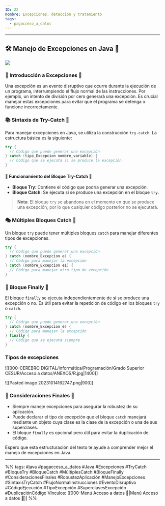 ```yaml
---
ID: 22
nombre: Excepciones, detección y tratamiento
tags:
  - pagacceso_a_datos
---
```

___
## 🛠️ Manejo de Excepciones en Java 🚨
[![](https://mermaid.ink/img/pako:eNp1Uztv2zAQ_isEpwRwDcnvaEtsB3ABA0UeS-HlQtLJpRSpUlRgxzDQsYORDlkKd3C6dSkKNEvR1T-o_gmlZEuujXQRdHffd9-9OKFMc0EDGqLiIUQDRYjR2h4crBZfnv78-kT6oMStJlyQ7oiJiKFWIiZCkddwB2S1mH87PExZhDjKww_SU9ZonjCGy2dFYIe1WswWGzAhHTFEhWvYNruzckAvjLSxoBiCA8iXKymkH-fkHJWFEcYp5MKMX7XBshsn-vi5EO3G1iTMJgbIyfJrjAzyyInU75OMt-fJshQys4_kNFGpNoQolNVZaVtyITp7KkSPr0Bxrfahebi9fOZ4rckbHVthUJvtOL-T_vK3tBhJN701Mya5wsPPQmE7mg4OhXF1OdwFRjr-37hcH5tKTlGBlOPdkru3giXr3fQUF5FQPO1WFPE7tGDImYvY7Q43nRQi8w-krVWMXBjYnECmtn8KZ_oqcb3fpzkkkONIusXs3EJHMAkGciWZNffy2VxalMiB_zvtTY-0RENhQkDuLn6SEgbU3ohQDGjgfjmYdwM6UFOHg8Tq87FiNHAHI0o0iThY0UG4NhDSYAgyLrxdjlabwikys79-V9nzKtEI1FutwzybM2kwoSMa-J5XrjYqfsWvtype1a_US3RMg2az3Kz4jVaz6j5HtXp1WqL3WQKv3GrUvFqt0fKb9ap31GxM_wKzq1M5?type=png)](https://mermaid.live/edit#pako:eNp1Uztv2zAQ_isEpwRwDcnvaEtsB3ABA0UeS-HlQtLJpRSpUlRgxzDQsYORDlkKd3C6dSkKNEvR1T-o_gmlZEuujXQRdHffd9-9OKFMc0EDGqLiIUQDRYjR2h4crBZfnv78-kT6oMStJlyQ7oiJiKFWIiZCkddwB2S1mH87PExZhDjKww_SU9ZonjCGy2dFYIe1WswWGzAhHTFEhWvYNruzckAvjLSxoBiCA8iXKymkH-fkHJWFEcYp5MKMX7XBshsn-vi5EO3G1iTMJgbIyfJrjAzyyInU75OMt-fJshQys4_kNFGpNoQolNVZaVtyITp7KkSPr0Bxrfahebi9fOZ4rckbHVthUJvtOL-T_vK3tBhJN701Mya5wsPPQmE7mg4OhXF1OdwFRjr-37hcH5tKTlGBlOPdkru3giXr3fQUF5FQPO1WFPE7tGDImYvY7Q43nRQi8w-krVWMXBjYnECmtn8KZ_oqcb3fpzkkkONIusXs3EJHMAkGciWZNffy2VxalMiB_zvtTY-0RENhQkDuLn6SEgbU3ohQDGjgfjmYdwM6UFOHg8Tq87FiNHAHI0o0iThY0UG4NhDSYAgyLrxdjlabwikys79-V9nzKtEI1FutwzybM2kwoSMa-J5XrjYqfsWvtype1a_US3RMg2az3Kz4jVaz6j5HtXp1WqL3WQKv3GrUvFqt0fKb9ap31GxM_wKzq1M5)

### 🎯 Introducción a Excepciones 🌟

Una excepción es un evento disruptivo que ocurre durante la ejecución de un programa, interrumpiendo el flujo normal de las instrucciones. Por ejemplo, un intento de división por cero generará una excepción. Es crucial manejar estas excepciones para evitar que el programa se detenga o funcione incorrectamente.

### 📚 Sintaxis de Try-Catch 📘

Para manejar excepciones en Java, se utiliza la construcción `try-catch`. La estructura básica es la siguiente:

```java
try {
  // Código que puede generar una excepción
} catch (tipo_Excepcion nombre_variable) {
  // Código que se ejecuta si se produce la excepción
}
```

#### 🌈 Funcionamiento del Bloque Try-Catch 🌠

- **Bloque Try**: Contiene el código que podría generar una excepción.
- **Bloque Catch**: Se ejecuta si se produce una excepción en el bloque `try`.

> **Nota**: El bloque `try` se abandona en el momento en que se produce una excepción, por lo que cualquier código posterior no se ejecutará.

### 🎭 Múltiples Bloques Catch 🎲

Un bloque `try` puede tener múltiples bloques `catch` para manejar diferentes tipos de excepciones.

```java
try {
  // Código que puede generar una excepción
} catch (nombre_Excepcion e) {
  // Código para manejar la excepción
} catch (nombre_Excepcion e1) {
  // Código para manejar otro tipo de excepción
}
```

### 🌈 Bloque Finally 🌠

El bloque `finally` se ejecuta independientemente de si se produce una excepción o no. Es útil para evitar la repetición de código en los bloques `try` o `catch`.

```java
try {
  // Código que puede generar una excepción
} catch (nombre_Excepcion e) {
  // Código para manejar la excepción
} finally {
  // Código que se ejecuta siempre
}
```

### Tipos de excepciones

![[000-CEREBRO DIGITAL/Informática/Programación/Grado Superior CESUR/Acceso a datos/ANEXOS/R.jpg|1400]]

![[Pasted image 20231014162747.png|900]]

### 🚀 Consideraciones Finales 🌟

- Siempre maneje excepciones para asegurar la robustez de su aplicación.
- Puede declarar el tipo de excepción que el bloque `catch` manejará mediante un objeto cuya clase es la clase de la excepción o una de sus superclases.
- El bloque `finally` es opcional pero útil para evitar la duplicación de código.

Espero que esta estructuración del texto te ayude a comprender mejor el manejo de excepciones en Java.

___
%%
tags: #java  #pagacceso_a_datos  #Java #Excepciones #TryCatch #BloqueTry #BloqueCatch #MúltiplesCatch #BloqueFinally #ConsideracionesFinales #RobustezAplicación #ManejoExcepciones #SintaxisTryCatch #FlujoNormalInstrucciones #EventoDisruptivo #CódigoEjecución #TipoExcepción #SuperclasesExcepción #DuplicaciónCódigo
Vínculos:  [[000-Menú Acceso a datos 📃|Menú Acceso a datos 📃]]
%%